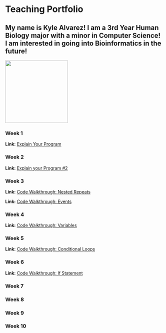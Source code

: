 # Teaching Portfolio

## My name is Kyle Alvarez!   I am a 3rd Year Human Biology major with a minor in Computer Science! I am interested in going into Bioinformatics in the future! 
<img src="https://user-images.githubusercontent.com/97643301/161469498-8eae7ac7-917f-41ec-8d76-1d2b886313de.jpeg" width="200" height="200">


### Week 1
**Link:** [Explain Your Program](https://youtu.be/Z8-huzscx6I)

### Week 2
**Link:** [Explain your Program #2](https://youtu.be/zfxEiGCPDF0)

### Week 3
**Link:** [Code Walkthrough: Nested Repeats](https://youtu.be/vYsoFB_mfGU)

**Link:** [Code Walkthrough: Events](https://youtu.be/Uy6nJ-A-sAA)

### Week 4
**Link:** [Code Walkthrough: Variables](https://youtu.be/sgZrk_0ah98)

### Week 5
**Link:** [Code Walkthrough: Conditional Loops]()
### Week 6
**Link:** [Code Walkthrough: If Statement]()

### Week 7

### Week 8

### Week 9

### Week 10
